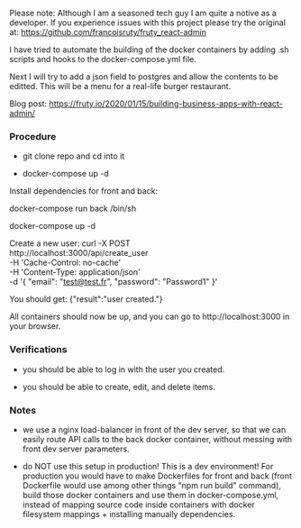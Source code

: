 Please note: Although I am a seasoned tech guy I am quite a notive as a developer. If you experience issues with this project please try the original at: https://github.com/francoisruty/fruty_react-admin

I have tried to automate the building of the docker containers by adding .sh scripts and hooks to the docker-compose.yml file. 

Next I will try to add a json field to postgres and allow the contents to be editted. This will be a menu for a real-life burger restaurant.

Blog post: https://fruty.io/2020/01/15/building-business-apps-with-react-admin/

### Procedure

- git clone repo and cd into it

- docker-compose up -d



Install dependencies for front and back:



docker-compose run back /bin/sh

docker-compose up -d

Create a new user:
curl -X POST \
  http://localhost:3000/api/create_user \
  -H 'Cache-Control: no-cache' \
  -H 'Content-Type: application/json' \
  -d '{
  "email": "test@test.fr",
  "password": "Password1"
}'

You should get:
{"result":"user created."}

All containers should now be up, and you can go to http://localhost:3000 in your browser.

### Verifications

- you should be able to log in with the user you created.

- you should be able to create, edit, and delete items.


### Notes


- we use a nginx load-balancer in front of the dev server, so that we can easily route
API calls to the back docker container, without messing with front dev server parameters.

- do NOT use this setup in production! This is a dev environment! For production you would have
to make Dockerfiles for front and back (front Dockerfile would use among other things "npm run build" command), build those docker containers and use them in docker-compose.yml, instead of mapping source code inside containers with docker filesystem mappings + installing manually dependencies.
